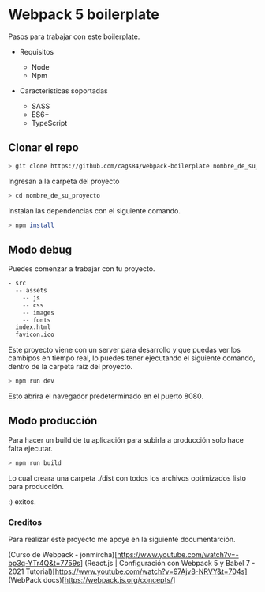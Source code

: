 # Webpack 5 boilerplate

Pasos para trabajar con este boilerplate.

- Requisitos

  - Node
  - Npm

- Caracteristicas soportadas

  - SASS
  - ES6+
  - TypeScript

## Clonar el repo

```sh
> git clone https://github.com/cags84/webpack-boilerplate nombre_de_su_proyecto
```

Ingresan a la carpeta del proyecto

```sh
> cd nombre_de_su_proyecto
```

Instalan las dependencias con el siguiente comando.

```sh
> npm install
```

## Modo debug

Puedes comenzar a trabajar con tu proyecto.

```sh
- src
  -- assets
    -- js
    -- css
    -- images
    -- fonts
  index.html
  favicon.ico
```

Este proyecto viene con un server para desarrollo y que puedas ver los cambipos en tiempo real, lo puedes tener ejecutando el siguiente comando, dentro de la carpeta raíz del proyecto.

```sh
> npm run dev
```

Esto abrira el navegador predeterminado en el puerto 8080.

## Modo producción

Para hacer un build de tu aplicación para subirla a producción solo hace falta ejecutar.

```sh
> npm run build
```

Lo cual creara una carpeta ./dist con todos los archivos optimizados listo para producción.

:) exitos.

### Creditos

Para realizar este proyecto me apoye en la siguiente documentarción.

(Curso de Webpack - jonmircha)[https://www.youtube.com/watch?v=-bp3q-YTr4Q&t=7759s]
(React.js | Configuración con Webpack 5 y Babel 7 - 2021 Tutorial)[https://www.youtube.com/watch?v=97Ajv8-NRVY&t=704s]
(WebPack docs)[https://webpack.js.org/concepts/]
